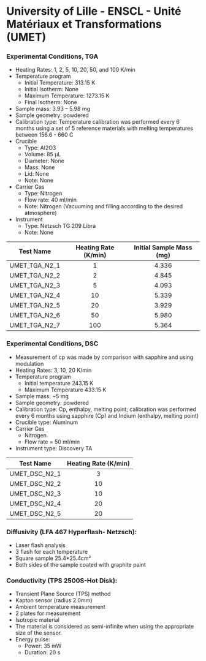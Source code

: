 # University of Lille - ENSCL - Unité Matériaux et Transformations (UMET)

### Experimental Conditions, TGA

* Heating Rates: 1, 2, 5, 10, 20, 50, and 100 K/min
* Temperature program
  - Initial Temperature: 313.15 K
  - Initial Isotherm: None
  - Maximum Temperature: 1273.15 K
  - Final Isotherm: None
* Sample mass: 3.93 – 5.98 mg
* Sample geometry: powdered
* Calibration type: Temperature calibration was performed every 6 months using a set of 5 reference materials with melting temperatures between 156.6 - 660 C
* Crucible
  - Type: Al2O3
  - Volume: 85 µL
  - Diameter: None
  - Mass: None
  - Lid: None
  - Note: None
* Carrier Gas
  - Type: Nitrogen
  - Flow rate: 40 ml/min
  - Note: Nitrogen (Vacuuming and filling according to the desired atmosphere)
* Instrument
  - Type: Netzsch TG 209 Libra
  - Note: None


|Test Name | Heating Rate (K/min) | Initial Sample Mass (mg)|  
|----------|:------:|  :------:| 
|UMET\_TGA\_N2\_1 | 1 | 4.336 |
|UMET\_TGA\_N2\_2 | 2 | 4.845 |
|UMET\_TGA\_N2\_3 | 5 | 4.093 |
|UMET\_TGA\_N2\_4 | 10 | 5.339  |
|UMET\_TGA\_N2\_5 | 20 | 3.929  |
|UMET\_TGA\_N2\_6 | 50 | 5.980 |
|UMET\_TGA\_N2\_7 | 100 | 5.364 |

### Experimental Conditions, DSC

* Measurement of cp was made by comparison with sapphire and using modulation
* Heating Rates: 3, 10, 20 K/min
* Temperature program
  - Initial temperature 243.15 K
  - Maximum Temperature 433.15 K
* Sample mass: ~5 mg
* Sample geometry: powdered
* Calibration type: Cp, enthalpy, melting point; calibration was performed every 6 months using sapphire (Cp) and Indium (enthalpy, melting point)
* Crucible type: Aluminum
* Carrier Gas
  - Nitrogen 
  - Flow rate = 50 ml/min
* Instrument type: Discovery TA


|Test Name | Heating Rate (K/min) | 
|----------|:------:|  
|UMET\_DSC\_N2\_1 | 3 | 
|UMET\_DSC\_N2\_2 | 10 |
|UMET\_DSC\_N2\_3 | 10 |
|UMET\_DSC\_N2\_4 | 20 |
|UMET\_DSC\_N2\_5 | 20 |

### Diffusivity (LFA 467 Hyperflash- Netzsch):
* Laser flash analysis
* 3 flash for each temperature
* Square sample 25.4*25.4cm²
* Both sides of the sample coated with graphite paint

### Conductivity (TPS 2500S-Hot Disk):
* Transient Plane Source (TPS) method
* Kapton sensor (radius 2.0mm)
* Ambient temperature measurement
* 2 plates for measurement
* Isotropic material
* The material is considered as semi-infinite when using the appropriate size of the sensor.
* Energy pulse:
  - Power: 35 mW
  - Duration: 20 s

